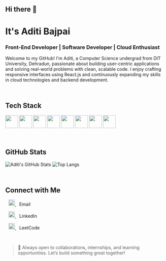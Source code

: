 ## Hi there 👋


# It's Aditi Bajpai

### Front-End Developer | Software Developer | Cloud Enthusiast

Welcome to my GitHub! I'm Aditi, a Computer Science undergrad from DIT University, Dehradun, passionate about building user-centric applications and solving real-world problems with clean, scalable code. I enjoy crafting responsive interfaces using React.js and continuously expanding my skills in cloud technologies and backend development.

<br/>

##  Tech Stack


<p align="left">
  <img src="https://cdn.jsdelivr.net/gh/devicons/devicon/icons/java/java-original.svg" height="40"/> 
  <img src="https://cdn.jsdelivr.net/gh/devicons/devicon/icons/javascript/javascript-original.svg" height="40"/>
  <img src="https://cdn.jsdelivr.net/gh/devicons/devicon/icons/html5/html5-original.svg" height="40" />
  <img src="https://cdn.jsdelivr.net/gh/devicons/devicon/icons/css3/css3-original.svg" height="40" />
  <img src="https://cdn.jsdelivr.net/gh/devicons/devicon/icons/react/react-original.svg" height="40" />
  <img src="https://cdn.jsdelivr.net/gh/devicons/devicon/icons/mysql/mysql-original.svg" height="40" />
  <img src="https://cdn.jsdelivr.net/gh/devicons/devicon/icons/azure/azure-original.svg" height="40" />
  <img src="https://cdn.jsdelivr.net/gh/devicons/devicon/icons/docker/docker-original.svg" height="40" />
</p>

<br/>

##  GitHub Stats

![Aditi's GitHub Stats](https://github-readme-stats.vercel.app/api?username=Aditi126&show_icons=true&theme=tokyonight)
![Top Langs](https://github-readme-stats.vercel.app/api/top-langs/?username=Aditi126&layout=compact&theme=tokyonight)

<br/>

##  Connect with Me

  <p><a href="mailto:your.email@example.com" target="_blank" style="margin: 10px;">
    <img src="https://cdn-icons-png.flaticon.com/512/732/732200.png" height="20" alt="Email" />
  </a>  Email</p>
  <p><a href="https://www.linkedin.com/in/yourusername" target="_blank" style="margin: 10px;">
    <img src="https://cdn.jsdelivr.net/gh/devicons/devicon/icons/linkedin/linkedin-original.svg" height="20" alt="LinkedIn" />
  </a>  LinkedIn</p>
  <p><a href="https://leetcode.com/yourusername" target="_blank" style="margin: 10px;">
    <img src="https://upload.wikimedia.org/wikipedia/commons/1/19/LeetCode_logo_black.png" height="20" alt="LeetCode" />
  </a>  LeetCode</p>

<br/>

> 🌱 Always open to collaborations, internships, and learning opportunities. Let’s build something great together!
